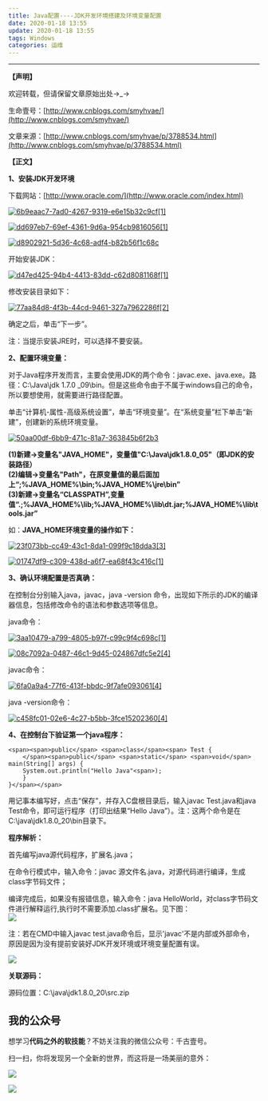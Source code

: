 ```yaml
---
title: Java配置----JDK开发环境搭建及环境变量配置
date: 2020-01-18 13:55
update: 2020-01-18 13:55
tags: Windows
categories: 运维
---
```



---
**【声明】**

欢迎转载，但请保留文章原始出处→\_→

生命壹号：[http://www.cnblogs.com/smyhvae/](http://www.cnblogs.com/smyhvae/)

文章来源：[http://www.cnblogs.com/smyhvae/p/3788534.html](http://www.cnblogs.com/smyhvae/p/3788534.html)

**【正文】**

**1、安装JDK开发环境**

下载网站：[http://www.oracle.com/](http://www.oracle.com/index.html)

[![6b9eaac7-7ad0-4267-9319-e6e15b32c9cf[1]](https://images0.cnblogs.com/blog/641601/201406/141837064202858.png "6b9eaac7-7ad0-4267-9319-e6e15b32c9cf[1]")](https://images0.cnblogs.com/blog/641601/201406/141837022175075.png)

[![dd697eb7-69ef-4361-9d6a-954cb9816056[1]](https://images0.cnblogs.com/blog/641601/201406/141837118586696.png "dd697eb7-69ef-4361-9d6a-954cb9816056[1]")](https://images0.cnblogs.com/blog/641601/201406/141837092333398.png)

[![d8902921-5d36-4c68-adf4-b82b56f1c68c](https://images0.cnblogs.com/blog/641601/201406/141837135613909.png "d8902921-5d36-4c68-adf4-b82b56f1c68c")](https://images0.cnblogs.com/blog/641601/201406/141837129834252.png)

开始安装JDK：

[![d47ed425-94b4-4413-83dd-c62d8081168f[1]](https://images0.cnblogs.com/blog/641601/201406/141837152804351.jpg "d47ed425-94b4-4413-83dd-c62d8081168f[1]")](https://images0.cnblogs.com/blog/641601/201406/141837143894724.jpg)

修改安装目录如下：

[![77aa84d8-4f3b-44cd-9461-327a7962286f[2]](https://images0.cnblogs.com/blog/641601/201406/141837169365577.jpg "77aa84d8-4f3b-44cd-9461-327a7962286f[2]")](https://images0.cnblogs.com/blog/641601/201406/141837161708679.jpg)

确定之后，单击“下一步”。

注：当提示安装JRE时，可以选择不要安装。

**2、配置环境变量：**

对于Java程序开发而言，主要会使用JDK的两个命令：javac.exe、java.exe。路径：C:\\Java\\jdk 1.7.0 \_09\\bin。但是这些命令由于不属于windows自己的命令，所以要想使用，就需要进行路径配置。 

单击“计算机-属性-高级系统设置”，单击“环境变量”。在“系统变量”栏下单击“新建”，创建新的系统环境变量。

[![50aa00df-6bb9-471c-81a7-363845b6f2b3](https://images0.cnblogs.com/blog/641601/201406/141837183747806.png "50aa00df-6bb9-471c-81a7-363845b6f2b3")](https://images0.cnblogs.com/blog/641601/201406/141837179201878.png)

**(1)新建->变量名"JAVA\_HOME"，变量值"C:\\Java\\jdk1.8.0\_05"（即JDK的安装路径）  
(2)编辑->变量名"Path"，在原变量值的最后面加上“;%JAVA\_HOME%\\bin;%JAVA\_HOME%\\jre\\bin”  
(3)新建->变量名“CLASSPATH”,变量值“.;%JAVA\_HOME%\\lib;%JAVA\_HOME%\\lib\\dt.jar;%JAVA\_HOME%\\lib\\tools.jar”**

如：**JAVA\_HOME环境变量的操作如下：**

[![23f073bb-cc49-43c1-8da1-099f9c18dda3[3]](https://images0.cnblogs.com/blog/641601/201406/141837213112074.png "23f073bb-cc49-43c1-8da1-099f9c18dda3[3]")](https://images0.cnblogs.com/blog/641601/201406/141837207951633.png)

[![01747df9-c309-438d-a6f7-ea68f43c416c[1]](https://images0.cnblogs.com/blog/641601/201406/141837222804145.jpg "01747df9-c309-438d-a6f7-ea68f43c416c[1]")](https://images0.cnblogs.com/blog/641601/201406/141837218113988.jpg)

**3、确认环境配置是否真确：**

在控制台分别输入java，javac，java -version 命令，出现如下所示的JDK的编译器信息，包括修改命令的语法和参数选项等信息。

java命令：

[![3aa10479-a799-4805-b97f-c99c9f4c698c[1]](https://images0.cnblogs.com/blog/641601/201406/141837234679916.png "3aa10479-a799-4805-b97f-c99c9f4c698c[1]")](https://images0.cnblogs.com/blog/641601/201406/141837228891261.png)

[![08c7092a-0487-46c1-9d45-024867dfc5e2[4]](https://images0.cnblogs.com/blog/641601/201406/141837245308258.png "08c7092a-0487-46c1-9d45-024867dfc5e2[4]")](https://images0.cnblogs.com/blog/641601/201406/141837238112644.png)

javac命令：

[![6fa0a9a4-77f6-413f-bbdc-9f7afe093061[4]](https://images0.cnblogs.com/blog/641601/201406/141837262642929.png "6fa0a9a4-77f6-413f-bbdc-9f7afe093061[4]")](https://images0.cnblogs.com/blog/641601/201406/141837255456315.png)

java -version命令：

[![c458fc01-02e6-4c27-b5bb-3fce15202360[4]](https://images0.cnblogs.com/blog/641601/201406/141837281081398.png "c458fc01-02e6-4c27-b5bb-3fce15202360[4]")](https://images0.cnblogs.com/blog/641601/201406/141837267644843.png)

**4、在控制台下验证第一个java程序：**

```
<span><span>public</span> <span>class</span><span> Test {
    </span><span>public</span> <span>static</span> <span>void</span> main(String[] args) {    
    System.out.println("Hello Java"<span>);
    }
}</span></span>
```

用记事本编写好，点击“保存”，并存入C盘根目录后，输入javac Test.java和java Test命令，即可运行程序（打印出结果“Hello Java”）。注：这两个命令是在C:\\java\\jdk1.8.0\_20\\bin目录下。

**程序解析：** 

首先编写java源代码程序，扩展名.java；

在命令行模式中，输入命令：javac 源文件名.java，对源代码进行编译，生成class字节码文件；

编译完成后，如果没有报错信息，输入命令：java HelloWorld，对class字节码文件进行解释运行,执行时不需要添加.class扩展名。见下图：  
![](https://images0.cnblogs.com/blog/641601/201412/041339524368671.jpg)

注：若在CMD中输入javac test.java命令后，显示'javac'不是内部或外部命令，原因是因为没有提前安装好JDK开发环境或环境变量配置有误。 

![](https://images0.cnblogs.com/i/641601/201406/170906471457183.png)

**关联源码：**

源码位置：C:\\java\\jdk1.8.0\_20\\src.zip

## 我的公众号

想学习**代码之外的软技能**？不妨关注我的微信公众号：千古壹号。

扫一扫，你将发现另一个全新的世界，而这将是一场美丽的意外：

![](http://7sby7r.com1.z0.glb.clouddn.com/cnblogs/%E7%94%9F%E5%91%BD%E5%9B%A2%E9%98%9F%E5%85%AC%E4%BC%97%E5%8F%B7%E4%BA%8C%E7%BB%B4%E7%A0%81.jpg)

![](https://img2018.cnblogs.com/blog/641601/201812/641601-20181213105604448-1057481758.jpg)
